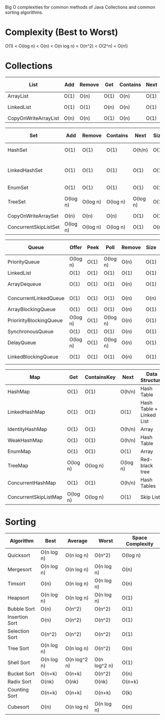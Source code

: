 Big O complexities for common methods of Java Collections and common sorting algorithms.


Complexity (Best to Worst)
===================================================================================================
O(1)  <  O(log n)  <  O(n)  <  O(n log n)  <  O(n^2)  <  O(2^n)  <  O(n!)


Collections
===================================================================================================

List                 | Add  | Remove | Get  | Contains | Next | Data Structure
---------------------|------|--------|------|----------|------|---------------
ArrayList            | O(1) |  O(n)  | O(1) |   O(n)   | O(1) | Array
LinkedList           | O(1) |  O(1)  | O(n) |   O(n)   | O(1) | Linked List
CopyOnWriteArrayList | O(n) |  O(n)  | O(1) |   O(n)   | O(1) | Array

Set                   |    Add   |  Remove  | Contains |   Next   | Size | Data Structure
----------------------|----------|----------|----------|----------|------|-------------------------
HashSet               | O(1)     | O(1)     | O(1)     | O(h/n)   | O(1) | Hash Table
LinkedHashSet         | O(1)     | O(1)     | O(1)     | O(1)     | O(1) | Hash Table + Linked List
EnumSet               | O(1)     | O(1)     | O(1)     | O(1)     | O(1) | Bit Vector
TreeSet               | O(log n) | O(log n) | O(log n) | O(log n) | O(1) | Red-black tree
CopyOnWriteArraySet   | O(n)     | O(n)     | O(n)     | O(1)     | O(1) | Array
ConcurrentSkipListSet | O(log n) | O(log n) | O(log n) | O(1)     | O(n) | Skip List

Queue                   |  Offer   | Peek |   Poll   | Remove | Size | Data Structure
------------------------|----------|------|----------|--------|------|---------------
PriorityQueue           | O(log n) | O(1) | O(log n) |  O(n)  | O(1) | Priority Heap
LinkedList              | O(1)     | O(1) | O(1)     |  O(1)  | O(1) | Array
ArrayDequeue            | O(1)     | O(1) | O(1)     |  O(n)  | O(1) | Linked List
ConcurrentLinkedQueue   | O(1)     | O(1) | O(1)     |  O(n)  | O(n) | Linked List
ArrayBlockingQueue      | O(1)     | O(1) | O(1)     |  O(n)  | O(1) | Array
PriorirityBlockingQueue | O(log n) | O(1) | O(log n) |  O(n)  | O(1) | Priority Heap
SynchronousQueue        | O(1)     | O(1) | O(1)     |  O(n)  | O(1) | None!
DelayQueue              | O(log n) | O(1) | O(log n) |  O(n)  | O(1) | Priority Heap
LinkedBlockingQueue     | O(1)     | O(1) | O(1)     |  O(n)  | O(1) | Linked List

Map                   |   Get    | ContainsKey |   Next   | Data Structure
----------------------|----------|-------------|----------|-------------------------
HashMap               | O(1)     |   O(1)      | O(h/n)   | Hash Table
LinkedHashMap         | O(1)     |   O(1)      | O(1)     | Hash Table + Linked List
IdentityHashMap       | O(1)     |   O(1)      | O(h/n)   | Array
WeakHashMap           | O(1)     |   O(1)      | O(h/n)   | Hash Table
EnumMap               | O(1)     |   O(1)      | O(1)     | Array
TreeMap               | O(log n) |   O(log n)  | O(log n) | Red-black tree
ConcurrentHashMap     | O(1)     |   O(1)      | O(h/n)   | Hash Tables
ConcurrentSkipListMap | O(log n) |   O(log n)  | O(1)     | Skip List


Sorting
===================================================================================================

Algorithm      |    Best      |   Average    |    Worst     | Space Complexity
---------------|--------------|--------------|--------------|------------------
Quicksort      | O(n log n)   | O(n log n)   | O(n^2)       | O(log n)
Mergesort      | O(n log n)   | O(n log n)   | O(n log n)   | O(n)
Timsort        | O(n)         | O(n log n)   | O(n log n)   | O(n)
Heapsort       | O(n log n)   | O(n log n)   | O(n log n)   | O(1)
Bubble Sort    | O(n)         | O(n^2)       | O(n^2)       | O(1)
Insertion Sort | O(n)         | O(n^2)       | O(n^2)       | O(1) 
Selection Sort | O(n^2)       | O(n^2)       | O(n^2)       | O(1)
Tree Sort      | O(n log n)   | O(n log n)   | O(n^2)       | O(n)
Shell Sort     | O(n log n)   | O(n log^2 n) | O(n log^2 n) | O(1)
Bucket Sort    | O(n+k)       | O(n+k)       | O(n^2)       | O(n)
Radix Sort     | O(nk)        | O(nk)        | O(nk)        | O(n+k)
Counting Sort  | O(n+k)       | O(n+k)       | O(n+k)       | O(k)
Cubesort       | O(n)         | O(n log n)   | O(n log n)   | O(n)
